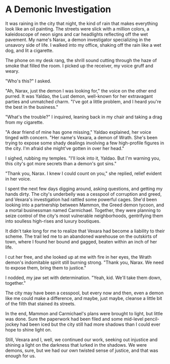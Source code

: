 # A Demonic Investigation

It was raining in the city that night, the kind of rain that makes everything look like an oil painting. The streets were slick with a million colors, a kaleidoscope of neon signs and car headlights reflecting off the wet pavement. My name's Narax, a demon investigator specializing in the unsavory side of life. I walked into my office, shaking off the rain like a wet dog, and lit a cigarette.

The phone on my desk rang, the shrill sound cutting through the haze of smoke that filled the room. I picked up the receiver, my voice gruff and weary.

"Who's this?" I asked.

"Ah, Narax, just the demon I was looking for," the voice on the other end purred. It was Yaldao, the Lust demon, well-known for her extravagant parties and unmatched charm. "I've got a little problem, and I heard you're the best in the business."

"What's the trouble?" I inquired, leaning back in my chair and taking a drag from my cigarette.

"A dear friend of mine has gone missing," Yaldao explained, her voice tinged with concern. "Her name's Vexara, a demon of Wrath. She's been trying to expose some shady dealings involving a few high-profile figures in the city. I'm afraid she might've gotten in over her head."

I sighed, rubbing my temples. "I'll look into it, Yaldao. But I'm warning you, this city's got more secrets than a demon's got sins."

"Thank you, Narax. I knew I could count on you," she replied, relief evident in her voice.

I spent the next few days digging around, asking questions, and getting my hands dirty. The city's underbelly was a cesspool of corruption and greed, and Vexara's investigation had rattled some powerful cages. She'd been looking into a partnership between Mammon, the Greed demon tycoon, and a mortal businessman named Carmichael. Together, they were planning to seize control of the city's most vulnerable neighborhoods, gentrifying them into soulless high-rises and luxury boutiques.

It didn't take long for me to realize that Vexara had become a liability to their scheme. The trail led me to an abandoned warehouse on the outskirts of town, where I found her bound and gagged, beaten within an inch of her life.

I cut her free, and she looked up at me with fire in her eyes, the Wrath demon's indomitable spirit still burning strong. "Thank you, Narax. We need to expose them, bring them to justice."

I nodded, my jaw set with determination. "Yeah, kid. We'll take them down, together."

The city may have been a cesspool, but every now and then, even a demon like me could make a difference, and maybe, just maybe, cleanse a little bit of the filth that stained its streets.

In the end, Mammon and Carmichael's plans were brought to light, but little was done. Sure the paperwork had been filed and some mid-level pencil-jockey had been iced but the city still had more shadows than I could ever hope to shine light on.

Still, Vexara and I, well, we continued our work, seeking out injustice and shining a light on the darkness that lurked in the shadows. We were demons, sure, but we had our own twisted sense of justice, and that was enough for us.
